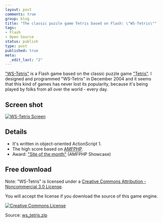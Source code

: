 ```yaml
--- 
layout: post
comments: true
group: blog
title: "The classic puzzle game Tetris based on Flash: \"WS-Tetris\""
tags: 
- Flash
- Open Source
status: publish
type: post
published: true
meta: 
  _edit_last: "2"
---
```

["WS-Tetris"](/games/tetris/) is a Flash game based on the classic puzzle game ["Tetris"](http://en.wikipedia.org/wiki/Tetris). I designed and programmed "WS-Tetris" in December 2004 and it seems that this kind of games has never lost its popularity, because it's being played by folks from all over the world - every day.

<!--more-->

## Screen shot

[![WS-Tetris Screen](/blog/uploads/2007/02/ws_tetris_screen.png)](/games/tetris/)

## Details

*   It's written in object-oriented ActionScript 1.
*   The high score based on [AMFPHP](http://amfphp.sourceforge.net/).
*   Award: ["Site of the month"](http://amfphp.sourceforge.net/showcase.html) (AMFPHP Showcase)

## Free download

Note: "WS-Tetris" is licensed under a [Creative Commons Attribution - Noncommercial 3.0 License](http://creativecommons.org/licenses/by-nc/3.0/).

You will accept the license if you download the source of this game engine.

[![Creative Commons License](http://creativecommons.org/images/public/somerights20.png)](http://creativecommons.org/licenses/by-nc/3.0/)

Source: [ws_tetris.zip](/blog/uploads/2007/02/19/ws_tetris.zip)
